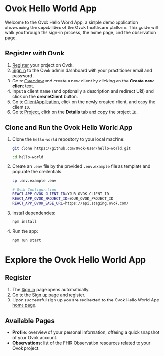 # Ovok Hello World App

Welcome to the Ovok Hello World App, a simple demo application showcasing the capabilities of the Ovok healthcare platform.
This guide will walk you through the sign-in process, the home page, and the observation page.

## Register with Ovok

1. [Register](https://dashboard.staging.ovok.com/register) your project on Ovok.
2. [Sign in](https://dashboard.staging.ovok.com/signup) to the Ovok admin dashboard with your practitioner email and password .
3. Go to [Overview](https://dashboard.staging.ovok.com/developer) and create a new client by clicking on the **Create new client** text.
4. Input a client name (and optionally a description and redirect URI) and click on the **createClient** button.
5. Go to [ClientApplication](https://dashboard.staging.ovok.com/ClientApplication), click on the newly created client, and copy the client `ID`.
6. Go to [Project](https://dashboard.staging.ovok.com/admin/project), click on the **Details** tab and copy the project `ID`.

## Clone and Run the Ovok Hello World App

1. Clone the `hello-world` repository to your local machine:

   ```bash
   git clone https://github.com/Ovok-User/hello-world.git

   cd hello-world
   ```

2. Create an `.env` file by the provided `.env.example` file as template and populate the credentials.
   ```bash
   cp .env.example .env
   ```
   ```bash
   # Ovok Configuration
   REACT_APP_OVOK_CLIENT_ID=YOUR_OVOK_CLIENT_ID
   REACT_APP_OVOK_PROJECT_ID=YOUR_OVOK_PROJECT_ID
   REACT_APP_OVOK_BASE_URL=https://api.staging.ovok.com/
   ```
3. Install dependencies:
   ```bash
   npm install
   ```
4. Run the app:
   ```bash
   npm run start
   ```

# Explore the Ovok Hello World App

## Register

1. The [Sign in](http://localhost:3000/login) page opens automatically.
2. Go to the [Sign up](http://localhost:3000/register) page and register.
3. Upon successful sign up you are redirected to the Ovok Hello World App [home page](http://localhost:3000/).

## Available Pages

- **Profile**: overview of your personal information, offering a quick snapshot of your Ovok account.
- **Observations**: list of the FHIR Observation resources related to your Ovok project.
